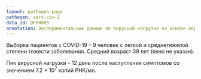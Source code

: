 ```yaml
---
layout: pathogen-page
pathogen: sars-cov-2
data_id: DP00005
annotation: Экспериментальные данные по вирусной нагрузке на основе образцов мокроты из бронхов. Измерения проводились до 22 дней после наступления симптомов. Метод анализа - RT-PCR. Единицы измерения - копий РНК/мл.
---
```


Выборка пациентов с COVID-19 – 9 человек с легкой и среднетяжелой степени тяжести заболевания. Средний возраст 39 лет (явно не указан).


Пик вирусной нагрузки – 12 день после наступления симптомов со значением 7.2 × 10<sup>7</sup> копий РНК/мл.
